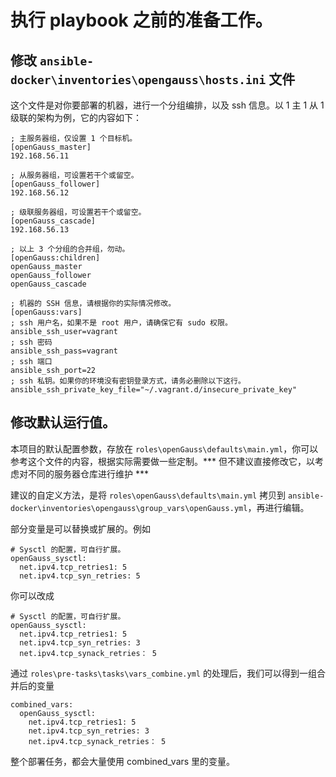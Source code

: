# 执行 playbook 之前的准备工作。

## 修改 `ansible-docker\inventories\opengauss\hosts.ini` 文件

这个文件是对你要部署的机器，进行一个分组编排，以及 ssh 信息。以 1 主 1 从 1 级联的架构为例，它的内容如下：

```
; 主服务器组，仅设置 1 个目标机。
[openGauss_master]
192.168.56.11

; 从服务器组，可设置若干个或留空。
[openGauss_follower]
192.168.56.12

; 级联服务器组，可设置若干个或留空。
[openGauss_cascade]
192.168.56.13

; 以上 3 个分组的合并组，勿动。
[openGauss:children]
openGauss_master
openGauss_follower
openGauss_cascade

; 机器的 SSH 信息，请根据你的实际情况修改。
[openGauss:vars]
; ssh 用户名，如果不是 root 用户，请确保它有 sudo 权限。
ansible_ssh_user=vagrant
; ssh 密码
ansible_ssh_pass=vagrant
; ssh 端口
ansible_ssh_port=22
; ssh 私钥。如果你的环境没有密钥登录方式，请务必删除以下这行。
ansible_ssh_private_key_file="~/.vagrant.d/insecure_private_key"
```

## 修改默认运行值。

本项目的默认配置参数，存放在 `roles\openGauss\defaults\main.yml`，你可以参考这个文件的内容，根据实际需要做一些定制。*** 但不建议直接修改它，以考虑对不同的服务器仓库进行维护 ***

建议的自定义方法，是将 `roles\openGauss\defaults\main.yml` 拷贝到 `ansible-docker\inventories\opengauss\group_vars\openGauss.yml`，再进行编辑。

部分变量是可以替换或扩展的。例如

```
# Sysctl 的配置，可自行扩展。
openGauss_sysctl:
  net.ipv4.tcp_retries1: 5
  net.ipv4.tcp_syn_retries: 5
```

你可以改成

```
# Sysctl 的配置，可自行扩展。
openGauss_sysctl:
  net.ipv4.tcp_retries1: 5
  net.ipv4.tcp_syn_retries: 3
  net.ipv4.tcp_synack_retries： 5
```

通过 `roles\pre-tasks\tasks\vars_combine.yml` 的处理后，我们可以得到一组合并后的变量

```
combined_vars:
  openGauss_sysctl:
    net.ipv4.tcp_retries1: 5
    net.ipv4.tcp_syn_retries: 3
    net.ipv4.tcp_synack_retries： 5
```

整个部署任务，都会大量使用 combined_vars 里的变量。

